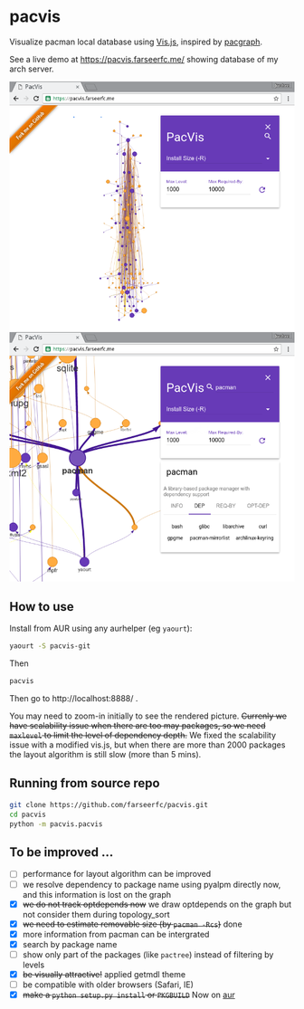 # pacvis

Visualize pacman local database using [Vis.js](http://visjs.org/),
inspired by [pacgraph](http://kmkeen.com/pacgraph/).

See a live demo at https://pacvis.farseerfc.me/ showing database of my arch server.

![full](screenshots/full.png)
![zoomin](screenshots/zoomin.png)

## How to use

Install from AUR using any aurhelper (eg `yaourt`):
```bash
yaourt -S pacvis-git
```

Then

```bash
pacvis
```

Then go to http://localhost:8888/ .

You may need to zoom-in initially to see the rendered picture.
~~Currenly we have scalability issue when there are too may packages, so we need
`maxlevel` to limit the level of dependency depth.~~ We fixed the scalability
issue with a modified vis.js, but when there are more than 2000 packages the
layout algorithm is still slow (more than 5 mins).

## Running from source repo

```bash
git clone https://github.com/farseerfc/pacvis.git
cd pacvis
python -m pacvis.pacvis
```

## To be improved ...

- [ ] performance for layout algorithm can be improved
- [ ] we resolve dependency to package name using pyalpm directly now,
      and this information is lost on the graph
- [x] ~~we do not track optdepends now~~
      we draw optdepends on the graph but not consider them during topology_sort
- [x] ~~we need to estimate removable size (by `pacman -Rcs`)~~ done
- [x] more information from pacman can be intergrated
- [x] search by package name
- [ ] show only part of the packages (like `pactree`) instead of filtering by levels
- [x] ~~be visually attractive!~~ applied getmdl theme
- [ ] be compatible with older browsers (Safari, IE)
- [x] ~~make a `python setup.py install` or `PKGBUILD`~~ Now on [aur](https://aur.archlinux.org/packages/pacvis-git/)
